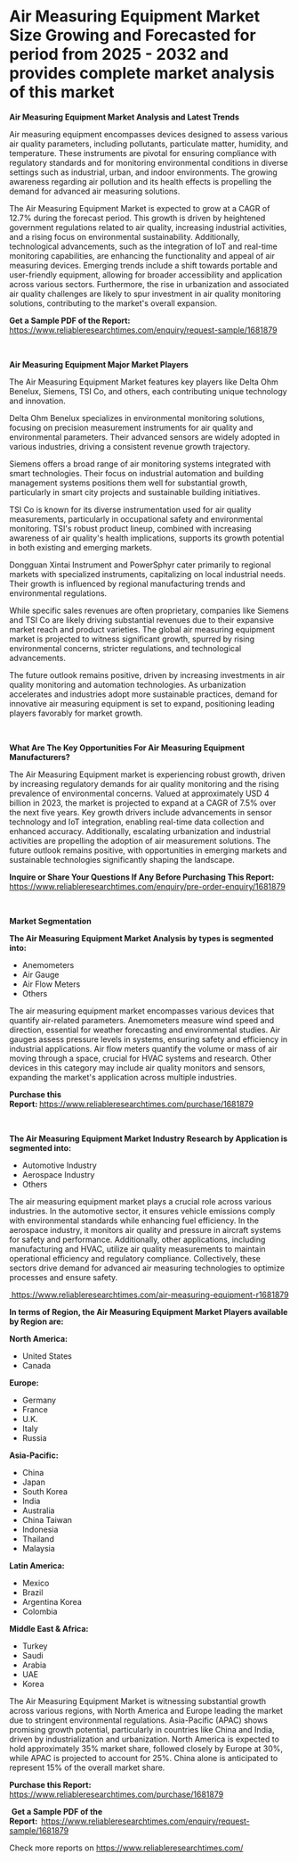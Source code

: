 <p><h1>Air Measuring Equipment Market Size Growing and Forecasted for period from 2025 - 2032 and provides complete market analysis of this market</h1></p><p><strong>Air Measuring Equipment Market Analysis and Latest Trends</strong></p>
<p><p>Air measuring equipment encompasses devices designed to assess various air quality parameters, including pollutants, particulate matter, humidity, and temperature. These instruments are pivotal for ensuring compliance with regulatory standards and for monitoring environmental conditions in diverse settings such as industrial, urban, and indoor environments. The growing awareness regarding air pollution and its health effects is propelling the demand for advanced air measuring solutions.</p><p>The Air Measuring Equipment Market is expected to grow at a CAGR of 12.7% during the forecast period. This growth is driven by heightened government regulations related to air quality, increasing industrial activities, and a rising focus on environmental sustainability. Additionally, technological advancements, such as the integration of IoT and real-time monitoring capabilities, are enhancing the functionality and appeal of air measuring devices. Emerging trends include a shift towards portable and user-friendly equipment, allowing for broader accessibility and application across various sectors. Furthermore, the rise in urbanization and associated air quality challenges are likely to spur investment in air quality monitoring solutions, contributing to the market's overall expansion.</p></p>
<p><strong>Get a Sample PDF of the Report:&nbsp;</strong> <a href="https://www.reliableresearchtimes.com/enquiry/request-sample/1681879?utm_campaign=2009&utm_medium=2&utm_source=Github&utm_content=ia&utm_term=09042025&utm_id=air-measuring-equipment">https://www.reliableresearchtimes.com/enquiry/request-sample/1681879</a></p>
<p>&nbsp;</p>
<p><strong>Air Measuring Equipment Major Market Players</strong></p>
<p><p>The Air Measuring Equipment Market features key players like Delta Ohm Benelux, Siemens, TSI Co, and others, each contributing unique technology and innovation. </p><p>Delta Ohm Benelux specializes in environmental monitoring solutions, focusing on precision measurement instruments for air quality and environmental parameters. Their advanced sensors are widely adopted in various industries, driving a consistent revenue growth trajectory.</p><p>Siemens offers a broad range of air monitoring systems integrated with smart technologies. Their focus on industrial automation and building management systems positions them well for substantial growth, particularly in smart city projects and sustainable building initiatives.</p><p>TSI Co is known for its diverse instrumentation used for air quality measurements, particularly in occupational safety and environmental monitoring. TSI's robust product lineup, combined with increasing awareness of air quality's health implications, supports its growth potential in both existing and emerging markets.</p><p>Dongguan Xintai Instrument and PowerSphyr cater primarily to regional markets with specialized instruments, capitalizing on local industrial needs. Their growth is influenced by regional manufacturing trends and environmental regulations.</p><p>While specific sales revenues are often proprietary, companies like Siemens and TSI Co are likely driving substantial revenues due to their expansive market reach and product varieties. The global air measuring equipment market is projected to witness significant growth, spurred by rising environmental concerns, stricter regulations, and technological advancements.</p><p>The future outlook remains positive, driven by increasing investments in air quality monitoring and automation technologies. As urbanization accelerates and industries adopt more sustainable practices, demand for innovative air measuring equipment is set to expand, positioning leading players favorably for market growth.</p></p>
<p>&nbsp;</p>
<p><strong>What Are The Key Opportunities For Air Measuring Equipment Manufacturers?</strong></p>
<p><p>The Air Measuring Equipment market is experiencing robust growth, driven by increasing regulatory demands for air quality monitoring and the rising prevalence of environmental concerns. Valued at approximately USD 4 billion in 2023, the market is projected to expand at a CAGR of 7.5% over the next five years. Key growth drivers include advancements in sensor technology and IoT integration, enabling real-time data collection and enhanced accuracy. Additionally, escalating urbanization and industrial activities are propelling the adoption of air measurement solutions. The future outlook remains positive, with opportunities in emerging markets and sustainable technologies significantly shaping the landscape.</p></p>
<p><strong>Inquire or Share Your Questions If Any Before Purchasing This Report:</strong> <a href="https://www.reliableresearchtimes.com/enquiry/pre-order-enquiry/1681879?utm_campaign=2009&utm_medium=2&utm_source=Github&utm_content=ia&utm_term=09042025&utm_id=air-measuring-equipment">https://www.reliableresearchtimes.com/enquiry/pre-order-enquiry/1681879</a></p>
<p>&nbsp;</p>
<p><strong>Market Segmentation</strong></p>
<p><strong>The Air Measuring Equipment Market Analysis by types is segmented into:</strong></p>
<p><ul><li>Anemometers</li><li>Air Gauge</li><li>Air Flow Meters</li><li>Others</li></ul></p>
<p><p>The air measuring equipment market encompasses various devices that quantify air-related parameters. Anemometers measure wind speed and direction, essential for weather forecasting and environmental studies. Air gauges assess pressure levels in systems, ensuring safety and efficiency in industrial applications. Air flow meters quantify the volume or mass of air moving through a space, crucial for HVAC systems and research. Other devices in this category may include air quality monitors and sensors, expanding the market's application across multiple industries.</p></p>
<p><strong>Purchase this Report:&nbsp;</strong><a href="https://www.reliableresearchtimes.com/purchase/1681879?utm_campaign=2009&utm_medium=2&utm_source=Github&utm_content=ia&utm_term=09042025&utm_id=air-measuring-equipment">https://www.reliableresearchtimes.com/purchase/1681879</a></p>
<p>&nbsp;</p>
<p><strong>The Air Measuring Equipment Market Industry Research by Application is segmented into:</strong></p>
<p><ul><li>Automotive Industry</li><li>Aerospace Industry</li><li>Others</li></ul></p>
<p><p>The air measuring equipment market plays a crucial role across various industries. In the automotive sector, it ensures vehicle emissions comply with environmental standards while enhancing fuel efficiency. In the aerospace industry, it monitors air quality and pressure in aircraft systems for safety and performance. Additionally, other applications, including manufacturing and HVAC, utilize air quality measurements to maintain operational efficiency and regulatory compliance. Collectively, these sectors drive demand for advanced air measuring technologies to optimize processes and ensure safety.</p></p>
<p><a href="https://www.reliableresearchtimes.com/air-measuring-equipment-r1681879?utm_campaign=2009&utm_medium=2&utm_source=Github&utm_content=ia&utm_term=09042025&utm_id=air-measuring-equipment">&nbsp;https://www.reliableresearchtimes.com/air-measuring-equipment-r1681879</a></p>
<p><strong>In terms of Region, the Air Measuring Equipment Market Players available by Region are:</strong></p>
<p>
    <p> <strong> North America: </strong>
        <ul>
            <li>United States</li>
            <li>Canada</li>
        </ul>
        </p> 
    <p> <strong> Europe: </strong>
        <ul>
            <li>Germany</li>
            <li>France</li>
            <li>U.K.</li>
            <li>Italy</li>
            <li>Russia</li>
        </ul>
        </p> 
    <p> <strong> Asia-Pacific: </strong>
        <ul>
            <li>China</li>
            <li>Japan</li>
            <li>South Korea</li>
            <li>India</li>
            <li>Australia</li>
            <li>China Taiwan</li>
            <li>Indonesia</li>
            <li>Thailand</li>
            <li>Malaysia</li>
        </ul>
        </p> 
    <p> <strong> Latin America: </strong>
        <ul>
            <li>Mexico</li>
            <li>Brazil</li>
            <li>Argentina Korea</li>
            <li>Colombia</li>
        </ul>
        </p> 
    <p> <strong> Middle East & Africa: </strong>
        <ul>
            <li>Turkey</li>
            <li>Saudi</li>
            <li>Arabia</li>
            <li>UAE</li>
            <li>Korea</li>
        </ul>
    </p>
    </p>
<p><p>The Air Measuring Equipment Market is witnessing substantial growth across various regions, with North America and Europe leading the market due to stringent environmental regulations. Asia-Pacific (APAC) shows promising growth potential, particularly in countries like China and India, driven by industrialization and urbanization. North America is expected to hold approximately 35% market share, followed closely by Europe at 30%, while APAC is projected to account for 25%. China alone is anticipated to represent 15% of the overall market share.</p></p>
<p><strong>Purchase this Report: </strong><a href="https://www.reliableresearchtimes.com/purchase/1681879?utm_campaign=2009&utm_medium=2&utm_source=Github&utm_content=ia&utm_term=09042025&utm_id=air-measuring-equipment">https://www.reliableresearchtimes.com/purchase/1681879</a></p>
<p>&nbsp;<strong>Get a Sample PDF of the Report:&nbsp;&nbsp;</strong><a href="https://www.reliableresearchtimes.com/enquiry/request-sample/1681879?utm_campaign=2009&utm_medium=2&utm_source=Github&utm_content=ia&utm_term=09042025&utm_id=air-measuring-equipment">https://www.reliableresearchtimes.com/enquiry/request-sample/1681879</a></p>
<p><strong></strong></p>
<p>Check more reports on <a href="https://www.reliableresearchtimes.com/?utm_campaign=2009&utm_medium=2&utm_source=Github&utm_content=ia&utm_term=09042025&utm_id=air-measuring-equipment">https://www.reliableresearchtimes.com/</a></p>